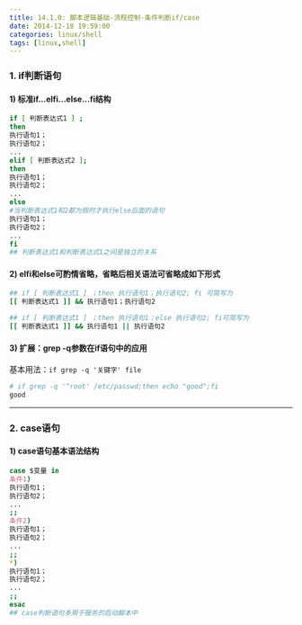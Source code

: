 ```yaml
---
title: 14.1.0: 脚本逻辑基础-流程控制-条件判断if/case
date: 2014-12-18 19:59:00
categories: linux/shell
tags: [linux,shell]
---
```


### 1. if判断语句
#### 1) 标准if...elfi...else...fi结构  
``` bash
if [ 判断表达式1 ] ;
then
执行语句1；
执行语句2；
...
elif [ 判断表达式2 ];   
then
执行语句1；
执行语句2；
...
else                                       
#当判断表达式1和2都为假时才执行else后面的语句
执行语句1；
执行语句2；
...
fi
## 判断表达式1和判断表达式1之间是独立的关系
```

#### 2) elfi和else可酌情省略，省略后相关语法可省略成如下形式
``` bash
## if [ 判断表达式1 ] ；then 执行语句1；执行语句2; fi 可简写为
[[ 判断表达式1 ]] && 执行语句1；执行语句2

## if [ 判断表达式1 ] ；then 执行语句1；else 执行语句2; fi可简写为
[[ 判断表达式1 ]] && 执行语句1 || 执行语句2
```
#### 3) 扩展：grep -q参数在if语句中的应用
基本用法：`if grep -q '关键字' file`
``` bash
# if grep -q '^root' /etc/passwd;then echo "good";fi
good
```

---

### 2. case语句
#### 1) case语句基本语法结构
``` bash
case $变量 in
条件1)
执行语句1；
执行语句2；
...
;;
条件2)
执行语句1；
执行语句2；
...
;;
*)
执行语句1；
执行语句2；
...
;;
esac
## case判断语句多用于服务的启动脚本中
```
